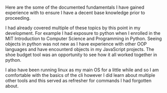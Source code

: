 Here are the some of the documented fundamentals I have gained 
experience with to ensure I have a decent base knowledge prior to 
proceeding.

I had already covered multiple of these topics by this point in
my development. For example I had exposure to python when I enrolled
in the MIT Introduction to Computer Science and Programming in Python.
Seeing objects in python was not new as I have experience with other
OOP languages and have encounterd objects in my JavaScript projects.
The shoe budget tool was an opportunity to see how it all worked 
together in python.

I also have been running linux as my main OS for a little while and
so I am comfortable with the basics of the cli however I did learn
about multiple other tools and this served as refresher for commands
I had forgotten about.

